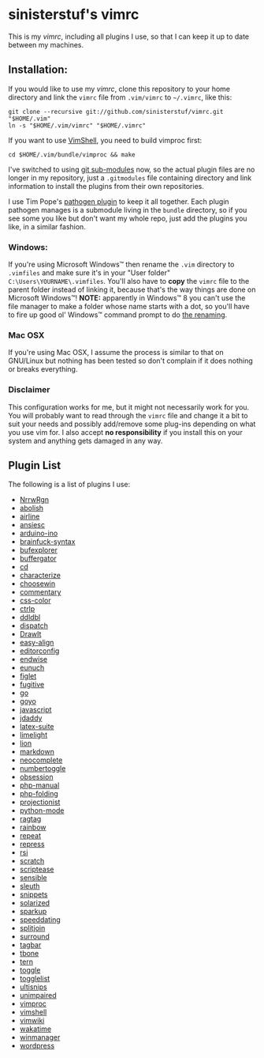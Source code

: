 # sinisterstuf's vimrc

This is my *vimrc*, including all plugins I use, so that I can keep it
up to date between my machines.

## Installation:

If you would like to use my *vimrc*, clone this repository to your home
directory and link the `vimrc` file from `.vim/vimrc` to `~/.vimrc`,
like this:

    git clone --recursive git://github.com/sinisterstuf/vimrc.git "$HOME/.vim"
    ln -s "$HOME/.vim/vimrc" "$HOME/.vimrc"

If you want to use [VimShell](https://github.com/Shougo/vimshell.vim), you need to build vimproc first:

    cd $HOME/.vim/bundle/vimproc && make

I've switched to using [git sub-modules](http://git-scm.com/book/en/Git-Tools-Submodules) now, so the actual plugin files
are no longer in my repository, just a `.gitmodules` file containing
directory and link information to install the plugins from their own
repositories.

I use Tim Pope's [pathogen plugin](https://github.com/tpope/vim-pathogen)
to keep it all together.  Each plugin pathogen manages is a submodule
living in the `bundle` directory, so if you see some you like but don't
want my whole repo, just add the plugins you like, in a similar fashion.

### Windows:

If you're using Microsoft Windows™ then rename the `.vim` directory to
`.vimfiles` and make sure it's in your "User folder"
`C:\Users\YOURNAME\.vimfiles`. You'll also have to **copy** the `vimrc`
file to the parent folder instead of linking it, because that's the way
things are done on Microsoft Windows™!
**NOTE:** apparently in Windows™ 8 you can't use the file manager to
make a folder whose name starts with a dot, so you'll have to fire up
good ol' Windows™ command prompt to do [the renaming](http://www.microsoft.com/resources/documentation/windows/xp/all/proddocs/en-us/rename.mspx?mfr=true).

### Mac OSX

If you're using Mac OSX, I assume the process is similar to that on
GNU/Linux but nothing has been tested so don't complain if it does
nothing or breaks everything.

### Disclaimer

This configuration works for me, but it might not necessarily work for
you. You will probably want to read through the `vimrc` file and change
it a bit to suit your needs and possibly add/remove some plug-ins
depending on what you use vim for. I also accept **no responsibility**
if you install this on your system and anything gets damaged in any way.

## Plugin List

The following is a list of plugins I use:

 * [NrrwRgn](https://github.com/chrisbra/NrrwRgn)
 * [abolish](https://github.com/tpope/vim-abolish)
 * [airline](https://github.com/bling/vim-airline)
 * [ansiesc](https://github.com/vim-scripts/Improved-AnsiEsc)
 * [arduino-ino](https://github.com/jplaut/vim-arduino-ino)
 * [brainfuck-syntax](https://github.com/Beerstorm/vim-brainfuck)
 * [bufexplorer](https://github.com/vim-scripts/bufexplorer)
 * [buffergator](https://github.com/vim-scripts/Buffergator)
 * [cd](https://github.com/vim-scripts/CD.vim)
 * [characterize](https://github.com/tpope/vim-characterize)
 * [choosewin](https://github.com/t9md/vim-choosewin)
 * [commentary](https://github.com/tpope/vim-commentary)
 * [css-color](https://github.com/ap/vim-css-color.git)
 * [ctrlp](https://github.com/kien/ctrlp.vim)
 * [ddldbl](https://github.com/duff/vim-ddldbl)
 * [dispatch](https://github.com/tpope/vim-dispatch)
 * [DrawIt](https://github.com/vim-scripts/DrawIt)
 * [easy-align](https://github.com/junegunn/vim-easy-align)
 * [editorconfig](https://github.com/editorconfig/editorconfig-vim)
 * [endwise](https://github.com/tpope/vim-endwise)
 * [eunuch](https://github.com/tpope/vim-eunuch)
 * [figlet](https://github.com/vim-scripts/Figlet.vim)
 * [fugitive](https://github.com/tpope/vim-fugitive)
 * [go](https://github.com/fatih/vim-go)
 * [goyo](https://github.com/junegunn/goyo.vim)
 * [javascript](https://github.com/pangloss/vim-javascript)
 * [jdaddy](https://github.com/tpope/vim-jdaddy)
 * [latex-suite](https://github.com/jcf/vim-latex)
 * [limelight](https://github.com/junegunn/limelight.vim)
 * [lion](https://github.com/tommcdo/vim-lion)
 * [markdown](https://github.com/tpope/vim-markdown)
 * [neocomplete](https://github.com/Shougo/neocomplete.vim)
 * [numbertoggle](https://github.com/jeffkreeftmeijer/vim-numbertoggle)
 * [obsession](https://github.com/tpope/vim-obsession)
 * [php-manual](https://github.com/alvan/vim-php-manual)
 * [php-folding](https://github.com/rayburgemeestre/phpfolding.vim)
 * [projectionist](https://github.com/tpope/vim-projectionist)
 * [python-mode](https://github.com/klen/python-mode)
 * [ragtag](https://github.com/tpope/vim-ragtag)
 * [rainbow](https://github.com/kien/rainbow_parentheses.vim)
 * [repeat](https://github.com/tpope/vim-repeat)
 * [repress](https://github.com/vim-scripts/VimRepress)
 * [rsi](https://github.com/tpope/vim-rsi)
 * [scratch](https://github.com/mtth/scratch.vim)
 * [scriptease](https://github.com/tpope/vim-scriptease)
 * [sensible](https://github.com/tpope/vim-sensible)
 * [sleuth](https://github.com/tpope/vim-sleuth)
 * [snippets](https://github.com/honza/vim-snippets)
 * [solarized](https://github.com/altercation/vim-colors-solarized)
 * [sparkup](https://github.com/tristen/vim-sparkup)
 * [speeddating](https://github.com/tpope/vim-speeddating)
 * [splitjoin](https://github.com/AndrewRadev/splitjoin.vim)
 * [surround](https://github.com/tpope/vim-surround)
 * [tagbar](https://github.com/majutsushi/tagbar)
 * [tbone](https://github.com/tpope/vim-tbone)
 * [tern](https://github.com/marijnh/tern_for_vim)
 * [toggle](https://github.com/taku-o/vim-toggle)
 * [togglelist](https://github.com/milkypostman/vim-togglelist)
 * [ultisnips](https://github.com/SirVer/ultisnips)
 * [unimpaired](https://github.com/tpope/vim-unimpaired)
 * [vimproc](https://github.com/Shougo/vimproc.vim)
 * [vimshell](https://github.com/Shougo/vimshell.vim)
 * [vimwiki](https://github.com/vimwiki/vimwiki)
 * [wakatime](https://github.com/wakatime/vim-wakatime)
 * [winmanager](https://github.com/vim-scripts/winmanager)
 * [wordpress](https://github.com/dsawardekar/wordpress.vim)

